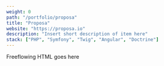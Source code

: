 ```yaml
---
weight: 0
path: "/portfolio/proposa"
title: "Proposa"
website: "https://proposa.io"
description: "Insert short description of item here"
stack: ["PHP", "Symfony", "Twig", "Angular", "Doctrine"]
---
```


Freeflowing HTML goes here